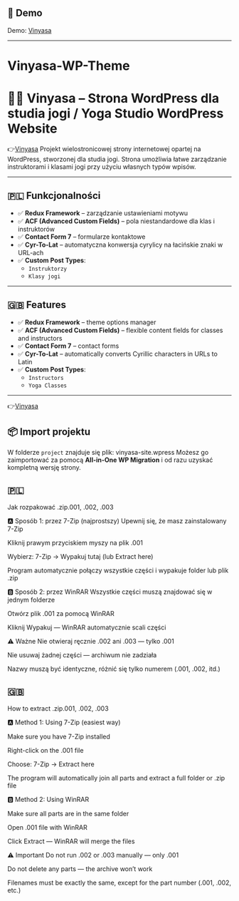 
## 🔗 Demo

Demo: [Vinyasa](https://linen-worm-330260.hostingersite.com/)

---


# Vinyasa-WP-Theme
# 🧘‍♀️ Vinyasa – Strona WordPress dla studia jogi / Yoga Studio WordPress Website
👉[Vinyasa](https://linen-worm-330260.hostingersite.com/)
Projekt wielostronicowej strony internetowej opartej na WordPress, stworzonej dla studia jogi. Strona umożliwia łatwe zarządzanie instruktorami i klasami jogi przy użyciu własnych typów wpisów.

---

## 🇵🇱 Funkcjonalności

- ✅ **Redux Framework** – zarządzanie ustawieniami motywu
- ✅ **ACF (Advanced Custom Fields)** – pola niestandardowe dla klas i instruktorów
- ✅ **Contact Form 7** – formularze kontaktowe
- ✅ **Cyr-To-Lat** – automatyczna konwersja cyrylicy na łacińskie znaki w URL-ach
- ✅ **Custom Post Types**:
  - `Instruktorzy`
  - `Klasy jogi`

---

## 🇬🇧 Features

- ✅ **Redux Framework** – theme options manager
- ✅ **ACF (Advanced Custom Fields)** – flexible content fields for classes and instructors
- ✅ **Contact Form 7** – contact forms
- ✅ **Cyr-To-Lat** – automatically converts Cyrillic characters in URLs to Latin
- ✅ **Custom Post Types**:
  - `Instructors`
  - `Yoga Classes`

---

👉[Vinyasa](https://linen-worm-330260.hostingersite.com/)


## 📦 Import projektu

W folderze `project` znajduje się plik: vinyasa-site.wpress
Możesz go zaimportować za pomocą **All-in-One WP Migration** i od razu uzyskać kompletną wersję strony.





## 🇵🇱 

Jak rozpakować .zip.001, .002, .003

🅰️ Sposób 1: przez 7-Zip (najprostszy)
Upewnij się, że masz zainstalowany 7-Zip

Kliknij prawym przyciskiem myszy na plik .001

Wybierz:
7-Zip → Wypakuj tutaj (lub Extract here)

Program automatycznie połączy wszystkie części i wypakuje folder lub plik .zip

🅱️ Sposób 2: przez WinRAR
Wszystkie części muszą znajdować się w jednym folderze

Otwórz plik .001 za pomocą WinRAR

Kliknij Wypakuj — WinRAR automatycznie scali części

⚠️ Ważne
Nie otwieraj ręcznie .002 ani .003 — tylko .001

Nie usuwaj żadnej części — archiwum nie zadziała

Nazwy muszą być identyczne, różnić się tylko numerem (.001, .002, itd.)

## 🇬🇧 

How to extract .zip.001, .002, .003

🅰️ Method 1: Using 7-Zip (easiest way)

Make sure you have 7-Zip installed

Right-click on the .001 file

Choose:
7-Zip → Extract here

The program will automatically join all parts and extract a full folder or .zip file

🅱️ Method 2: Using WinRAR

Make sure all parts are in the same folder

Open .001 file with WinRAR

Click Extract — WinRAR will merge the files

⚠️ Important
Do not run .002 or .003 manually — only .001

Do not delete any parts — the archive won’t work

Filenames must be exactly the same, except for the part number (.001, .002, etc.)


